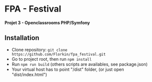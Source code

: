 # FPA - Festival
#### Projet 3 - Openclassrooms PHP/Symfony

## Installation
- Clone repository: `git clone https://github.com/Florkin/fpa_festival.git`
- Go to project root, then run `npm install` 
- Run `npm run build` (others scripts are availables, see package.json)
- Your virtual host has to point "/dist" folder, (or just open "dist/index.html")

